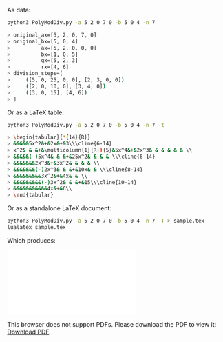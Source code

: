 As data:

```bash
python3 PolyModDiv.py -a 5 2 0 7 0 -b 5 0 4 -n 7

> original_ax=[5, 2, 0, 7, 0]
> original_bx=[5, 0, 4]
>          ax=[5, 2, 0, 0, 0]
>          bx=[1, 0, 5]
>          qx=[5, 2, 3]
>          rx=[4, 6]
> division_steps=[
>     ([5, 0, 25, 0, 0], [2, 3, 0, 0])
>     ([2, 0, 10, 0], [3, 4, 0])
>     ([3, 0, 15], [4, 6])
> ]
```

Or as a LaTeX table:

```bash
python3 PolyModDiv.py -a 5 2 0 7 0 -b 5 0 4 -n 7 -t

> \begin{tabular}{*{14}{R}}
> &&&&&5x^2&+&2x&+&3\\\cline{6-14}
> x^2& & &+&\multicolumn{1}{R|}{5}&5x^4&+&2x^3& & & & & & \\
> &&&&&(-)5x^4& & &+&25x^2& & & & \\\cline{6-14}
> &&&&&&&2x^3&+&3x^2& & & & \\
> &&&&&&&(-)2x^3& & &+&10x& & \\\cline{8-14}
> &&&&&&&&&3x^2&+&4x& & \\
> &&&&&&&&&(-)3x^2& & &+&15\\\cline{10-14}
> &&&&&&&&&&&4x&+&6\\
> \end{tabular}
```

Or as a standalone LaTeX document:

```bash
python3 PolyModDiv.py -a 5 2 0 7 0 -b 5 0 4 -n 7 -T > sample.tex
lualatex sample.tex
```

Which produces:

<object data="sample.pdf" type="application/pdf" width="700px" height="700px">
    <embed src="sample.pdf">
        <p>This browser does not support PDFs. Please download the PDF to view it: <a href="http://yoursite.com/the.pdf">Download PDF</a>.</p>
    </embed>
</object>
